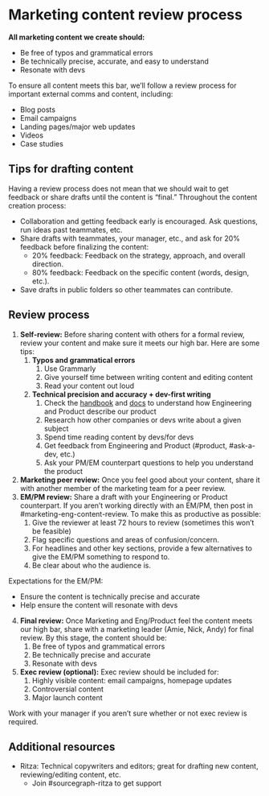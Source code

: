 # Marketing content review process

**All marketing content we create should:**

- Be free of typos and grammatical errors
- Be technically precise, accurate, and easy to understand
- Resonate with devs

To ensure all content meets this bar, we’ll follow a review process for important external comms and content, including:

- Blog posts
- Email campaigns
- Landing pages/major web updates
- Videos
- Case studies

## Tips for drafting content

Having a review process does not mean that we should wait to get feedback or share drafts until the content is “final.” Throughout the content creation process:

- Collaboration and getting feedback early is encouraged. Ask questions, run ideas past teammates, etc.
- Share drafts with teammates, your manager, etc., and ask for 20% feedback before finalizing the content:
  - 20% feedback: Feedback on the strategy, approach, and overall direction.
  - 80% feedback: Feedback on the specific content (words, design, etc.).
- Save drafts in public folders so other teammates can contribute.

## Review process

1. **Self-review:** Before sharing content with others for a formal review, review your content and make sure it meets our high bar. Here are some tips:
   1. **Typos and grammatical errors**
      1. Use Grammarly
      2. Give yourself time between writing content and editing content
      3. Read your content out loud
   2. **Technical precision and accuracy + dev-first writing**
      1. Check the [handbook](../../../company-info-and-process/communication/content_guidelines/terminology_guidelines.md) and [docs](https://docs.sourcegraph.com/?_ga=2.190972906.1747313014.1663792166-1869712147.1659118261) to understand how Engineering and Product describe our product
      2. Research how other companies or devs write about a given subject
      3. Spend time reading content by devs/for devs
      4. Get feedback from Engineering and Product (#product, #ask-a-dev, etc.)
      5. Ask your PM/EM counterpart questions to help you understand the product
2. **Marketing peer review:** Once you feel good about your content, share it with another member of the marketing team for a peer review.
3. **EM/PM review:** Share a draft with your Engineering or Product counterpart. If you aren’t working directly with an EM/PM, then post in #marketing-eng-content-review. To make this as productive as possible:
   1. Give the reviewer at least 72 hours to review (sometimes this won’t be feasible)
   2. Flag specific questions and areas of confusion/concern.
   3. For headlines and other key sections, provide a few alternatives to give the EM/PM something to respond to.
   4. Be clear about who the audience is.

Expectations for the EM/PM:

- Ensure the content is technically precise and accurate
- Help ensure the content will resonate with devs

4. **Final review:** Once Marketing and Eng/Product feel the content meets our high bar, share with a marketing leader (Amie, Nick, Andy) for final review. By this stage, the content should be:
   1. Be free of typos and grammatical errors
   2. Be technically precise and accurate
   3. Resonate with devs
5. **Exec review (optional):** Exec review should be included for:
   1. Highly visible content: email campaigns, homepage updates
   2. Controversial content
   3. Major launch content

Work with your manager if you aren’t sure whether or not exec review is required.

## Additional resources

- Ritza: Technical copywriters and editors; great for drafting new content, reviewing/editing content, etc.
  - Join #sourcegraph-ritza to get support
